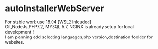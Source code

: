 # autoInstallerWebServer
For stable work use 18.04 [WSL2 Inlcuded]
<br>
Git,NodeJs,PHP7.2, MYSQL 5.7, NGINX is already setup for local development ! 
<br>
I am planning add selecting languages,php version,destination foolder for websites.
